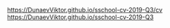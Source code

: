 https://DunaevViktor.github.io/sschool-cv-2019-Q3/cv  
https://DunaevViktor.github.io/sschool-cv-2019-Q3
